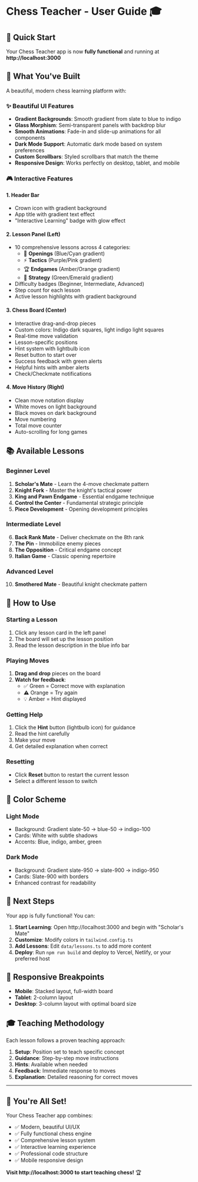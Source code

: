 # Chess Teacher - User Guide 🎓

## 🎯 Quick Start

Your Chess Teacher app is now **fully functional** and running at **http://localhost:3000**

## 🎨 What You've Built

A beautiful, modern chess learning platform with:

### ✨ Beautiful UI Features
- **Gradient Backgrounds**: Smooth gradient from slate to blue to indigo
- **Glass Morphism**: Semi-transparent panels with backdrop blur
- **Smooth Animations**: Fade-in and slide-up animations for all components
- **Dark Mode Support**: Automatic dark mode based on system preferences
- **Custom Scrollbars**: Styled scrollbars that match the theme
- **Responsive Design**: Works perfectly on desktop, tablet, and mobile

### 🎮 Interactive Features

#### 1. **Header Bar**
- Crown icon with gradient background
- App title with gradient text effect
- "Interactive Learning" badge with glow effect

#### 2. **Lesson Panel (Left)**
- 10 comprehensive lessons across 4 categories:
  - 📘 **Openings** (Blue/Cyan gradient)
  - ⚡ **Tactics** (Purple/Pink gradient)
  - 🏆 **Endgames** (Amber/Orange gradient)
  - 🎯 **Strategy** (Green/Emerald gradient)
- Difficulty badges (Beginner, Intermediate, Advanced)
- Step count for each lesson
- Active lesson highlights with gradient background

#### 3. **Chess Board (Center)**
- Interactive drag-and-drop pieces
- Custom colors: Indigo dark squares, light indigo light squares
- Real-time move validation
- Lesson-specific positions
- Hint system with lightbulb icon
- Reset button to start over
- Success feedback with green alerts
- Helpful hints with amber alerts
- Check/Checkmate notifications

#### 4. **Move History (Right)**
- Clean move notation display
- White moves on light background
- Black moves on dark background
- Move numbering
- Total move counter
- Auto-scrolling for long games

## 📚 Available Lessons

### Beginner Level
1. **Scholar's Mate** - Learn the 4-move checkmate pattern
2. **Knight Fork** - Master the knight's tactical power
3. **King and Pawn Endgame** - Essential endgame technique
4. **Control the Center** - Fundamental strategic principle
5. **Piece Development** - Opening development principles

### Intermediate Level
6. **Back Rank Mate** - Deliver checkmate on the 8th rank
7. **The Pin** - Immobilize enemy pieces
8. **The Opposition** - Critical endgame concept
9. **Italian Game** - Classic opening repertoire

### Advanced Level
10. **Smothered Mate** - Beautiful knight checkmate pattern

## 🎯 How to Use

### Starting a Lesson
1. Click any lesson card in the left panel
2. The board will set up the lesson position
3. Read the lesson description in the blue info bar

### Playing Moves
1. **Drag and drop** pieces on the board
2. **Watch for feedback**:
   - ✅ Green = Correct move with explanation
   - ⚠️ Orange = Try again
   - 💡 Amber = Hint displayed

### Getting Help
1. Click the **Hint** button (lightbulb icon) for guidance
2. Read the hint carefully
3. Make your move
4. Get detailed explanation when correct

### Resetting
- Click **Reset** button to restart the current lesson
- Select a different lesson to switch

## 🎨 Color Scheme

### Light Mode
- Background: Gradient slate-50 → blue-50 → indigo-100
- Cards: White with subtle shadows
- Accents: Blue, indigo, amber, green

### Dark Mode
- Background: Gradient slate-950 → slate-900 → indigo-950
- Cards: Slate-900 with borders
- Enhanced contrast for readability

## 🚀 Next Steps

Your app is fully functional! You can:

1. **Start Learning**: Open http://localhost:3000 and begin with "Scholar's Mate"
2. **Customize**: Modify colors in `tailwind.config.ts`
3. **Add Lessons**: Edit `data/lessons.ts` to add more content
4. **Deploy**: Run `npm run build` and deploy to Vercel, Netlify, or your preferred host

## 📱 Responsive Breakpoints

- **Mobile**: Stacked layout, full-width board
- **Tablet**: 2-column layout
- **Desktop**: 3-column layout with optimal board size

## 🎓 Teaching Methodology

Each lesson follows a proven teaching approach:
1. **Setup**: Position set to teach specific concept
2. **Guidance**: Step-by-step move instructions
3. **Hints**: Available when needed
4. **Feedback**: Immediate response to moves
5. **Explanation**: Detailed reasoning for correct moves

---

## 🎉 You're All Set!

Your Chess Teacher app combines:
- ✅ Modern, beautiful UI/UX
- ✅ Fully functional chess engine
- ✅ Comprehensive lesson system
- ✅ Interactive learning experience
- ✅ Professional code structure
- ✅ Mobile responsive design

**Visit http://localhost:3000 to start teaching chess!** 🏆


